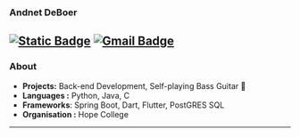 ### Andnet DeBoer
[![Static Badge](https://img.shields.io/badge/-LinkedIn-blue?style=flat-square&logo=Linkedin&logoColor=white&link=https://www.linkedin.com/in/andnetdeboer/)](https://www.linkedin.com/in/andnetdeboer/)
[![Gmail Badge](https://img.shields.io/badge/-deboerandnet@gmail.com-c14438?style=flat-square&logo=Gmail&logoColor=white&link=mailto:deboerandnet@gmail.com)](mailto:deboerandnet@gmail.com)
---------------------------------------------------------------------------------------------------------------------------------------------------------------------------------
### About

-  **Projects:** Back-end Development, Self-playing Bass Guitar 🎸
-  **Languages :** Python, Java, C
-  **Frameworks**: Spring Boot, Dart, Flutter, PostGRES SQL
-  **Organisation :** Hope College

---------------------------------------------------------------------------------------------------------------------------------------------------------------------------------

[//]: # "![github stats](https://github-readme-stats.vercel.app/api?username=andnet-deboer&show_icons=true)"

[//]: # "---------------------------------------------------------------------------------------------------------------------------------------------------------------------------------"


